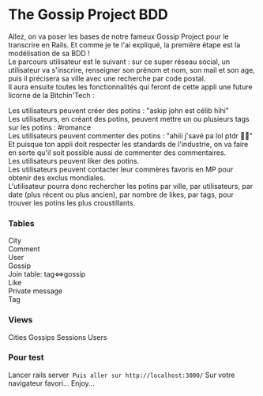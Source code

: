 # The Gossip Project BDD
Allez, on va poser les bases de notre fameux Gossip Project pour le transcrire en Rails. Et comme je te l'ai   expliqué, la première étape est la modélisation de sa BDD !  
Le parcours utilisateur est le suivant : sur ce super réseau social, un utilisateur va s'inscrire, renseigner   son prénom et nom, son mail et son age, puis il précisera sa ville avec une recherche par code postal.  
Il aura ensuite toutes les fonctionnalités qui feront de cette appli une future licorne de la Bitchin'Tech :  

Les utilisateurs peuvent créer des potins : "askip john est célib hihi"  
Les utilisateurs, en créant des potins, peuvent mettre un ou plusieurs tags sur les potins : #romance  
Les utilisateurs peuvent commenter des potins : "ahiii j'savé pa lol ptdr 💁‍♂️"  
Et puisque ton appli doit respecter les standards de l'industrie, on va faire en sorte qu'il soit possible aussi de commenter des commentaires.  
Les utilisateurs peuvent liker des potins.  
Les utilisateurs peuvent contacter leur commères favoris en MP pour obtenir des exclus mondiales.  
L'utilisateur pourra donc rechercher les potins par ville, par utilisateurs, par date (plus récent ou plus   ancien), par nombre de likes, par tags, pour trouver les potins les plus croustillants. 

### Tables

City    
Comment    
User  
Gossip    
Join table: tag<=>gossip  
Like  
Private message  
Tag      

### Views
Cities
Gossips
Sessions
Users


### Pour test
Lancer
rails server`` Puis aller sur http://localhost:3000/``
Sur votre navigateur favori...
Enjoy...